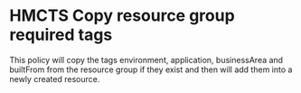 # HMCTS Copy resource group required tags

This policy will copy the tags environment, application, businessArea and builtFrom from the resource group if they exist and then will add them into a newly created resource.